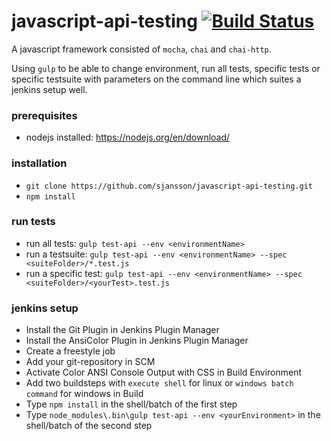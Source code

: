 # javascript-api-testing [![Build Status](https://travis-ci.org/sjansson/javascript-api-testing.png?branch=master)](https://travis-ci.org/sjansson/javascript-api-testing)

A javascript framework consisted of `mocha`, `chai` and `chai-http`. 

Using `gulp` to be able to change environment, run all tests, specific tests or specific testsuite with parameters on the command line which suites a jenkins setup well.

### prerequisites
* nodejs installed: https://nodejs.org/en/download/

### installation
* `git clone https://github.com/sjansson/javascript-api-testing.git`
* `npm install`

### run tests
* run all tests: `gulp test-api --env <environmentName>`
* run a testsuite: `gulp test-api --env <environmentName> --spec <suiteFolder>/*.test.js`
* run a specific test: `gulp test-api --env <environmentName> --spec <suiteFolder>/<yourTest>.test.js`

### jenkins setup
* Install the Git Plugin in Jenkins Plugin Manager
* Install the AnsiColor Plugin in Jenkins Plugin Manager
* Create a freestyle job
* Add your git-repository in SCM
* Activate Color ANSI Console Output with CSS in Build Environment
* Add two buildsteps with `execute shell` for linux or `windows batch command` for windows in Build
* Type `npm install` in the shell/batch of the first step
* Type `node_modules\.bin\gulp test-api --env <yourEnvironment>` in the shell/batch of the second step

